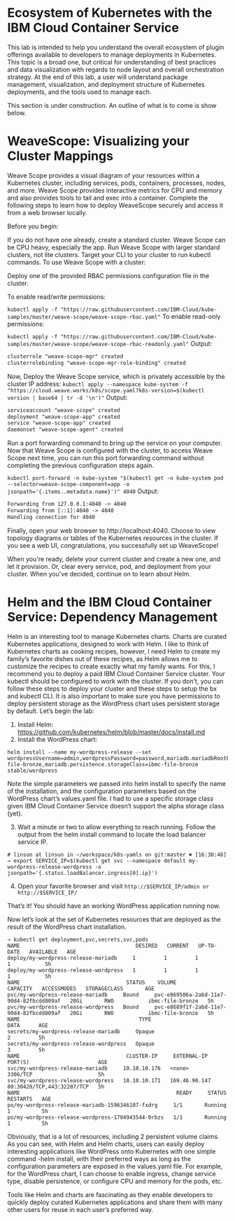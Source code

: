 # Ecosystem of Kubernetes with the IBM Cloud Container Service

This lab is intended to help you understand the overall ecosystem of plugin offerings available to developers to manage deployments in Kubernetes. This topic is a broad one, but critical for understanding of best practices and data visualization with regards to node layout and overall orchestration strategy. At the end of this lab, a user will understand package management, visualization, and deployment structure of Kubernetes deployments, and the tools used to manage each.

This section is under construction. An outline of what is to come is show below.


# WeaveScope:  Visualizing your Cluster Mappings

Weave Scope provides a visual diagram of your resources within a Kubernetes cluster, including services, pods, containers, processes, nodes, and more. Weave Scope provides interactive metrics for CPU and memory and also provides tools to tail and exec into a container. Complete the following steps to learn how to deploy WeaveScope securely and access it from a web browser locally.

Before you begin:


If you do not have one already, create a standard cluster. Weave Scope can be CPU heavy, especially the app. Run Weave Scope with larger standard clusters, not lite clusters.
Target your CLI to your cluster to run kubectl commands.
To use Weave Scope with a cluster:

Deploy one of the provided RBAC permissions configuration file in the cluster.

To enable read/write permissions:


`kubectl apply -f "https://raw.githubusercontent.com/IBM-Cloud/kube-samples/master/weave-scope/weave-scope-rbac.yaml"`
To enable read-only permissions:


`kubectl apply -f "https://raw.githubusercontent.com/IBM-Cloud/kube-samples/master/weave-scope/weave-scope-rbac-readonly.yaml"`
Output:

```txt
clusterrole "weave-scope-mgr" created
clusterrolebinding "weave-scope-mgr-role-binding" created

```
Now, Deploy the Weave Scope service, which is privately accessible by the cluster IP address:
`kubectl apply --namespace kube-system -f "https://cloud.weave.works/k8s/scope.yaml?k8s-version=$(kubectl version | base64 | tr -d '\n')"`
Output:

```txt
serviceaccount "weave-scope" created
deployment "weave-scope-app" created
service "weave-scope-app" created
daemonset "weave-scope-agent" created
```
Run a port forwarding command to bring up the service on your computer. Now that Weave Scope is configured with the cluster, to access Weave Scope next time, you can run this port forwarding command without completing the previous configuration steps again.


`kubectl port-forward -n kube-system "$(kubectl get -n kube-system pod --selector=weave-scope-component=app -o jsonpath='{.items..metadata.name}')" 4040`
Output:

```txt
Forwarding from 127.0.0.1:4040 -> 4040
Forwarding from [::1]:4040 -> 4040
Handling connection for 4040
```

Finally, open your web browser to http://localhost:4040. Choose to view topology diagrams or tables of the Kubernetes resources in the cluster. If you see a web UI, congratulations, you successfully set up WeaveScope!

When you're ready, delete your current cluster and create a new one, and let it provision. Or, clear every service, pod, and deployment from your cluster. When you've decided, continue on to learn about Helm.


# Helm and the IBM Cloud Container Service: Dependency Management

Helm is an interesting tool to manage Kubernetes charts. Charts are curated Kubernetes applications, designed to work with Helm. I like to think of Kubernetes charts as cooking recipes, however, I need Helm to create my family’s favorite dishes out of these recipes, as Helm allows me to customize the recipes to create exactly what my family wants.
For this, I recommend you to deploy a paid IBM Cloud Container Service cluster. Your kubectl should be configured to work with the cluster. If you don’t, you can follow these steps to deploy your cluster and these steps to setup the bx and kubectl CLI. It is also important to make sure you have permissions to deploy persistent storage as the WordPress chart uses persistent storage by default. Let’s begin the lab:


1. Install Helm: https://github.com/kubernetes/helm/blob/master/docs/install.md
2. Install the WordPress chart:
```
helm install --name my-wordpress-release --set wordpressUsername=admin,wordpressPassword=password,mariadb.mariadbRootPassword=secretpassword,persistence.storageClass=ibmc-file-bronze,mariadb.persistence.storageClass=ibmc-file-bronze stable/wordpress
```
Note the simple parameters we passed into helm install to specify the name of the installation, and the configuration parameters based on the WordPress chart’s values.yaml file. I had to use a specific storage class given IBM Cloud Container Service doesn’t support the alpha storage class (yet).

3. Wait a minute or two to allow everything to reach running. Follow the output from the helm install command to locate the load balancer service IP.
```
# linsun at linsun in ~/workspace/k8s-yamls on git:master ✖︎ [16:30:48]
→ export SERVICE_IP=$(kubectl get svc --namespace default my-wordpress-release-wordpress -o jsonpath='{.status.loadBalancer.ingress[0].ip}')
```
4. Open your favorite browser and visit `http://$SERVICE_IP/admin or http://$SERVICE_IP/`

That’s it! You should have an working WordPress application running now.

Now let’s look at the set of Kubernetes resources that are deployed as the result of the WordPress chart installation.

```
→ kubectl get deployment,pvc,secrets,svc,pods
NAME                                     DESIRED   CURRENT   UP-TO-DATE   AVAILABLE   AGE
deploy/my-wordpress-release-mariadb     1         1         1            1           5h
deploy/my-wordpress-release-wordpress   1         1         1            1           5h
NAME                                  STATUS    VOLUME                                     CAPACITY   ACCESSMODES   STORAGECLASS       AGE
pvc/my-wordpress-release-mariadb     Bound     pvc-e869506a-2abd-11e7-90d4-82fbcdd809af   20Gi       RWO           ibmc-file-bronze   5h
pvc/my-wordpress-release-wordpress   Bound     pvc-e8689f1f-2abd-11e7-90d4-82fbcdd809af   20Gi       RWO           ibmc-file-bronze   5h
NAME                                      TYPE                                  DATA      AGE
secrets/my-wordpress-release-mariadb     Opaque                                2         5h
secrets/my-wordpress-release-wordpress   Opaque                                3         5h
NAME                                  CLUSTER-IP     EXTERNAL-IP     PORT(S)                      AGE
svc/my-wordpress-release-mariadb     10.10.10.176   <none>          3306/TCP                     5h
svc/my-wordpress-release-wordpress   10.10.10.171   169.46.90.147   80:30420/TCP,443:32287/TCP   5h
NAME                                                  READY     STATUS    RESTARTS   AGE
po/my-wordpress-release-mariadb-1596346107-fxdrg     1/1       Running   1          5h
po/my-wordpress-release-wordpress-1704943544-0rbzs   1/1       Running   1          5h

```
Obviously, that is a lot of resources, including 2 persistent volume claims. As you can see, with Helm and Helm charts, users can easily deploy interesting applications like WordPress onto Kubernetes with one simple command -helm install, with their preferred ways as long as the configuration parameters are exposed in the values.yaml file. For example, for the WordPress chart, I can choose to enable ingress, change service type, disable persistence, or configure CPU and memory for the pods, etc.


Tools like Helm and charts are fascinating as they enable developers to quickly deploy curated Kubernetes applications and share them with many other users for reuse in each user’s preferred way.
